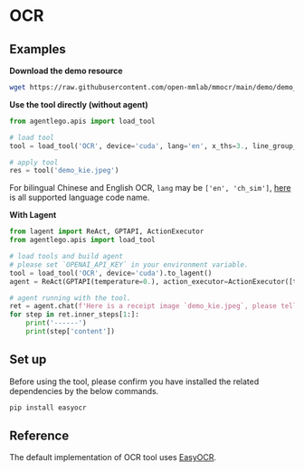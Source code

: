 # OCR

## Examples

**Download the demo resource**

```bash
wget https://raw.githubusercontent.com/open-mmlab/mmocr/main/demo/demo_kie.jpeg
```

**Use the tool directly (without agent)**

```python
from agentlego.apis import load_tool

# load tool
tool = load_tool('OCR', device='cuda', lang='en', x_ths=3., line_group_tolerance=30)

# apply tool
res = tool('demo_kie.jpeg')
```
For bilingual Chinese and English OCR, `lang` may be `['en', 'ch_sim']`, [here](https://www.jaided.ai/easyocr/) is all supported language code name.

**With Lagent**

```python
from lagent import ReAct, GPTAPI, ActionExecutor
from agentlego.apis import load_tool

# load tools and build agent
# please set `OPENAI_API_KEY` in your environment variable.
tool = load_tool('OCR', device='cuda').to_lagent()
agent = ReAct(GPTAPI(temperature=0.), action_executor=ActionExecutor([tool]))

# agent running with the tool.
ret = agent.chat(f'Here is a receipt image `demo_kie.jpeg`, please tell me the total cost.')
for step in ret.inner_steps[1:]:
    print('------')
    print(step['content'])
```

## Set up

Before using the tool, please confirm you have installed the related dependencies by the below commands.

```bash
pip install easyocr
```

## Reference

The default implementation of OCR tool uses [EasyOCR](https://github.com/JaidedAI/EasyOCR).
